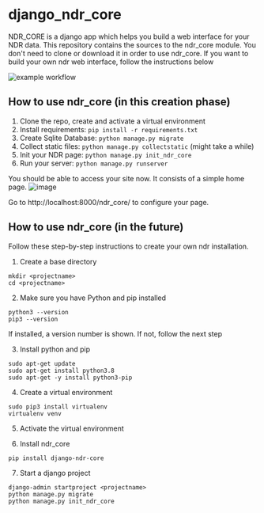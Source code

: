 # django_ndr_core

NDR_CORE is a django app which helps you build a web interface for your NDR data.
This repository contains the sources to the ndr_core module. You don't need to clone
or download it in order to use ndr_core. If you want to build your own ndr web interface,
follow the instructions below

![example workflow](https://github.com/sorinmarti/django_ndr_core/actions/workflows/django.yml/badge.svg)

## How to use ndr_core (in this creation phase)
1. Clone the repo, create and activate a virtual environment
2. Install requirements: ```pip install -r requirements.txt``` 
3. Create Sqlite Database: ```python manage.py migrate```
4. Collect static files: ```python manage.py collectstatic``` (might take a while)
5. Init your NDR page: ```python manage.py init_ndr_core```
6. Run your server: ```python manage.py runserver```

You should be able to access your site now. It consists of a simple home page.
![image](https://user-images.githubusercontent.com/32014438/203301471-24935756-0d4a-4926-9faa-db1dcbb3bc72.png)

Go to http://localhost:8000/ndr_core/ to configure your page.

## How to use ndr_core (in the future)
Follow these step-by-step instructions to create your own ndr installation.

1. Create a base directory
```
mkdir <projectname>
cd <projectname>
```

2. Make sure you have Python and pip installed
```
python3 --version
pip3 --version
```

If installed, a version number is shown. If not, follow the next step

3. Install python and pip
```
sudo apt-get update
sudo apt-get install python3.8
sudo apt-get -y install python3-pip
```

4. Create a virtual environment
```
sudo pip3 install virtualenv 
virtualenv venv 
```

5. Activate the virtual environment

6. Install ndr_core
```
pip install django-ndr-core
```

7. Start a django project
```
django-admin startproject <projectname>
python manage.py migrate
python manage.py init_ndr_core
```
